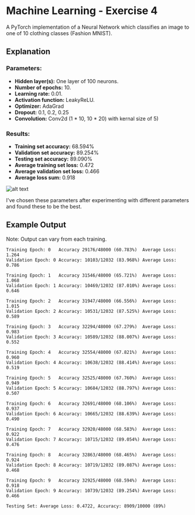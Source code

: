 # Machine Learning - Exercise 4
A PyTorch implementation of a Neural Network which classifies an image to one of 10 clothing classes (Fashion MNIST).

## Explanation

### Parameters:

* **Hidden layer(s):** One layer of 100 neurons.
* **Number of epochs:** 10.
* **Learning rate:** 0.01.
* **Activation function:** LeakyReLU.
* **Optimizer:** AdaGrad
* **Dropout:** 0.1, 0.2, 0.25
* **Convolution:** Conv2d (1 * 10, 10 * 20) with kernal size of 5)

### Results:
* **Training set accuracy:** 68.594%
* **Validation set accuracy:** 89.254%
* **Testing set accuracy:** 89.090%
* **Average training set loss:** 0.472
* **Average validation set loss:** 0.466
* **Average loss sum:** 0.918

![alt text](https://raw.githubusercontent.com/username/projectname/branch/path/to/img.png)


I've chosen these parameters after experimenting with different parameters and found these to be the best.

## Example Output  
Note: Output can vary from each training.
```
Training Epoch: 0	Accuracy 29176/48000 (60.783%)	Average Loss: 1.264
Validation Epoch: 0	Accuracy: 10103/12032 (83.968%)	Average Loss: 0.786

Training Epoch: 1	Accuracy 31546/48000 (65.721%)	Average Loss: 1.068
Validation Epoch: 1	Accuracy: 10469/12032 (87.010%)	Average Loss: 0.646

Training Epoch: 2	Accuracy 31947/48000 (66.556%)	Average Loss: 1.015
Validation Epoch: 2	Accuracy: 10531/12032 (87.525%)	Average Loss: 0.589

Training Epoch: 3	Accuracy 32294/48000 (67.279%)	Average Loss: 0.983
Validation Epoch: 3	Accuracy: 10589/12032 (88.007%)	Average Loss: 0.552

Training Epoch: 4	Accuracy 32554/48000 (67.821%)	Average Loss: 0.960
Validation Epoch: 4	Accuracy: 10638/12032 (88.414%)	Average Loss: 0.519

Training Epoch: 5	Accuracy 32525/48000 (67.760%)	Average Loss: 0.949
Validation Epoch: 5	Accuracy: 10684/12032 (88.797%)	Average Loss: 0.507

Training Epoch: 6	Accuracy 32691/48000 (68.106%)	Average Loss: 0.937
Validation Epoch: 6	Accuracy: 10665/12032 (88.639%)	Average Loss: 0.490

Training Epoch: 7	Accuracy 32920/48000 (68.583%)	Average Loss: 0.922
Validation Epoch: 7	Accuracy: 10715/12032 (89.054%)	Average Loss: 0.476

Training Epoch: 8	Accuracy 32863/48000 (68.465%)	Average Loss: 0.924
Validation Epoch: 8	Accuracy: 10719/12032 (89.087%)	Average Loss: 0.468

Training Epoch: 9	Accuracy 32925/48000 (68.594%)	Average Loss: 0.918
Validation Epoch: 9	Accuracy: 10739/12032 (89.254%)	Average Loss: 0.466

Testing Set: Average Loss: 0.4722, Accuracy: 8909/10000 (89%)
```